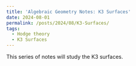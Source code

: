 ```yaml
---
title: 'Algebraic Geometry Notes: K3 Surfaces'
date: 2024-08-01
permalink: /posts/2024/08/K3-Surfaces/
tags:
  - Hodge theory
  - K3 Surfaces
---
```


This series of notes will study the K3 surfaces.

